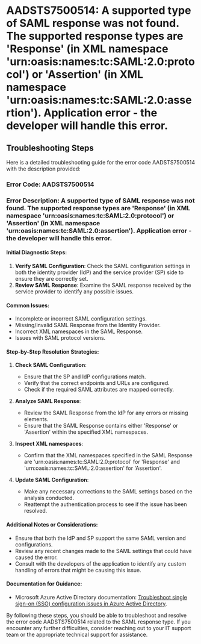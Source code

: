 
# AADSTS7500514: A supported type of SAML response was not found. The supported response types are 'Response' (in XML namespace 'urn:oasis:names:tc:SAML:2.0:protocol') or 'Assertion' (in XML namespace 'urn:oasis:names:tc:SAML:2.0:assertion'). Application error - the developer will handle this error.


## Troubleshooting Steps
Here is a detailed troubleshooting guide for the error code AADSTS7500514 with the description provided:

### Error Code: AADSTS7500514
### Error Description: A supported type of SAML response was not found. The supported response types are 'Response' (in XML namespace 'urn:oasis:names:tc:SAML:2.0:protocol') or 'Assertion' (in XML namespace 'urn:oasis:names:tc:SAML:2.0:assertion'). Application error - the developer will handle this error.

#### Initial Diagnostic Steps:
1. **Verify SAML Configuration**: Check the SAML configuration settings in both the identity provider (IdP) and the service provider (SP) side to ensure they are correctly set.
2. **Review SAML Response**: Examine the SAML response received by the service provider to identify any possible issues.

#### Common Issues:
- Incomplete or incorrect SAML configuration settings.
- Missing/invalid SAML Response from the Identity Provider.
- Incorrect XML namespaces in the SAML Response.
- Issues with SAML protocol versions.

#### Step-by-Step Resolution Strategies:
1. **Check SAML Configuration**:
   - Ensure that the SP and IdP configurations match.
   - Verify that the correct endpoints and URLs are configured.
   - Check if the required SAML attributes are mapped correctly.

2. **Analyze SAML Response**:
   - Review the SAML Response from the IdP for any errors or missing elements.
   - Ensure that the SAML Response contains either 'Response' or 'Assertion' within the specified XML namespaces.

3. **Inspect XML namespaces**:
   - Confirm that the XML namespaces specified in the SAML Response are 'urn:oasis:names:tc:SAML:2.0:protocol' for 'Response' and 'urn:oasis:names:tc:SAML:2.0:assertion' for 'Assertion'.

4. **Update SAML Configuration**:
   - Make any necessary corrections to the SAML settings based on the analysis conducted.
   - Reattempt the authentication process to see if the issue has been resolved.

#### Additional Notes or Considerations:
- Ensure that both the IdP and SP support the same SAML version and configurations.
- Review any recent changes made to the SAML settings that could have caused the error.
- Consult with the developers of the application to identify any custom handling of errors that might be causing this issue.

#### Documentation for Guidance:
- Microsoft Azure Active Directory documentation: [Troubleshoot single sign-on (SSO) configuration issues in Azure Active Directory](https://docs.microsoft.com/en-us/azure/active-directory/hybrid/tshoot-connect-sso).

By following these steps, you should be able to troubleshoot and resolve the error code AADSTS7500514 related to the SAML response type. If you encounter any further difficulties, consider reaching out to your IT support team or the appropriate technical support for assistance.